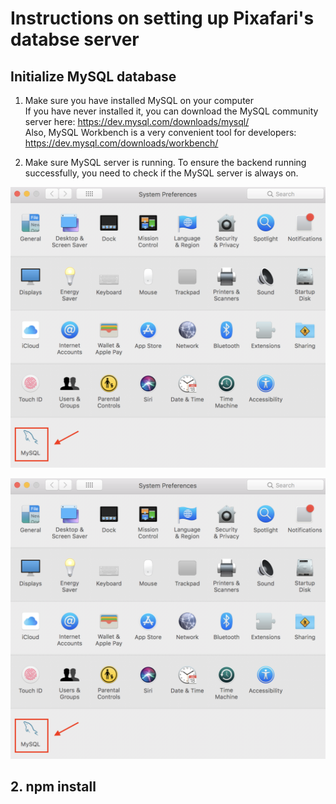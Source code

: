 # Instructions on setting up Pixafari's databse server

## Initialize MySQL database
1. Make sure you have installed MySQL on your computer <br>
If you have never installed it, you can download the MySQL community server here: https://dev.mysql.com/downloads/mysql/  <br>
Also, MySQL Workbench is a very convenient tool for developers: https://dev.mysql.com/downloads/workbench/

2. Make sure MySQL server is running. 
To ensure the backend running successfully, you need to check if the MySQL server is always on. 

![test](https://github.com/zjswhhh/Pixafari/blob/master/backend/img/instruction1.png)

![test](https://github.com/zjswhhh/Pixafari/blob/master/backend/img/instruction1.png)
## 2. npm install 

